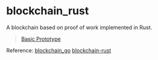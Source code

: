 # blockchain_rust

A blockchain based on proof of work implemented in Rust.

> [Basic Prototype](https://github.com/Fan03z/blockchain_rust/tree/9b17796ba6efb48f30c1dcc8e8cbc6b5560aeaf3)

Reference: [blockchain_go](https://github.com/Jeiwan/blockchain_go) [blockchain-rust](https://github.com/yunwei37/blockchain-rust)
